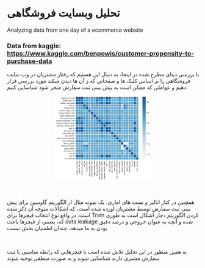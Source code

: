 # تحلیل وبسایت فروشگاهی
Analyzing data from one day of a ecommerce website 
### Data from kaggle: https://www.kaggle.com/benpowis/customer-propensity-to-purchase-data

با بررسی دیتای مطرح شده در اینجا، به دنبال این هستیم که رفتار مشتریان در وب سایت فروشگاهی را بر اساس کلیک ها و صفحاتی که ز آن ها دیدن میکند مورد بررسی قرار دهیم و عواملی که ممکن است به پیش بینی ثبت سفارش منجر شود شناسایی کنیم.
<br/>
<p align="center">
<img src="https://github.com/soroushgj/Customer-propensity-to-purchase-data/blob/main/images/output.jpg"  width="50%"> 
</p> 

<br/>

همچنین در کنار انالیز و تست های اماری، یک نمونه مثال از الگوریتم گاوسین برای پیش بینی ثبت سفارش توسط مشتریان اورده شده است، که اشکالات متوجه آن ذکر شده است. در واقع نوع انتخاب فیچرها برای Train کردن الگوریتم دچار اشکال است به طوری که، بعضی از فیچرها باعث data leakage شده و آنچه به عنوان خروجی و درصد دقیق بودن به ما میدهد، چندان اطمنیان بخش نیست

<br/>

به همین منظور در این تحلیل تلاش شده است تا فیچرهایی که رابطه مناسبی با ثبت سفارش مشتری دارند شناسایی شوند و به صورت منطقی توجیه شوند
